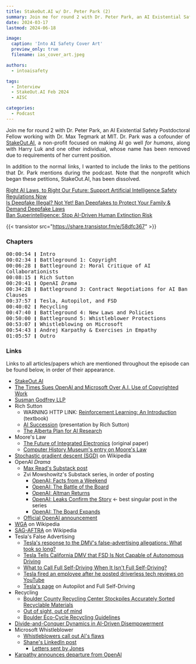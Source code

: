 ```yaml
---
title: StakeOut.AI w/ Dr. Peter Park (2)
summary: Join me for round 2 with Dr. Peter Park, an AI Existential Safety Postdoctoral Fellow working with Dr. Max Tegmark at MIT.
date: 2024-03-17
lastmod: 2024-06-18

image:
  caption: 'Into AI Safety Cover Art'
  preview_only: true
  filename: ias_cover_art.jpeg

authors:
  - intoaisafety

tags:
  - Interview
  - StakeOut.AI Feb 2024
  - AISC

categories: 
  - Podcast
---
```


<div style="text-align: justify">
Join me for round 2 with Dr. Peter Park, an AI Existential Safety Postdoctoral Fellow working with Dr. Max Tegmark at MIT. Dr. Park was a cofounder of <a href="https://www.stakeout.ai" target="_blank" rel="noreferrer noopener">StakeOut.AI</a>, a non-profit focused on making AI go well <i>for humans</i>, along with Harry Luk and one other individual, whose name has been removed due to requirements of her current position.

In addition to the normal links, I wanted to include the links to the petitions that Dr. Park mentions during the podcast. Note that the nonprofit which began these petitions, StakeOut.AI, has been dissolved.
</div>

<a href="https://www.change.org/p/right-ai-laws-to-right-our-future-support-artificial-intelligence-safety-regulations-now" target="_blank" rel="noreferrer noopener">Right AI Laws, to Right Our Future: Support Artificial Intelligence Safety Regulations Now</a><br>
<a href="https://www.change.org/p/is-deepfake-illegal-not-yet-ban-deepfakes-to-protect-your-family-demand-deepfake-laws" target="_blank" rel="noreferrer noopener">Is Deepfake Illegal? Not Yet! Ban Deepfakes to Protect Your Family & Demand Deepfake Laws</a><br>
<a href="https://www.change.org/p/ban-superintelligence-stop-ai-driven-human-extinction-risk" target="_blank" rel="noreferrer noopener">Ban Superintelligence: Stop AI-Driven Human Extinction Risk</a>

{{< transistor src="https://share.transistor.fm/e/58dfc367" >}}

### Chapters

<div style="text-align: left; font-family:monospace;">
00:00:54 ❙ Intro<br>
00:02:34 ❙ Battleground 1: Copyright<br>
00:06:28 ❙ Battleground 2: Moral Critique of AI Collaborationists<br>
00:08:15 ❙ Rich Sutton<br>
00:20:41 ❙ OpenAI <i>Drama</i><br>
00:34:28 ❙ Battleground 3: Contract Negotiations for AI Ban Clauses<br>
00:37:57 ❙ Tesla, Autopilot, and FSD<br>
00:40:02 ❙ Recycling<br>
00:47:40 ❙ Battleground 4: New Laws and Policies<br>
00:50:00 ❙ Battleground 5: Whistleblower Protections<br>
00:53:07 ❙ Whistleblowing on Microsoft<br>
00:54:43 ❙ Andrej Karpathy & Exercises in Empathy<br>
01:05:57 ❙ Outro
</div>

### Links

Links to all articles/papers which are mentioned throughout the episode can be found below, in order of their appearance.
- <a href="https://www.stakeout.ai" target="_blank" rel="noreferrer noopener">StakeOut.AI</a>
- <a href="https://www.nytimes.com/2023/12/27/business/media/new-york-times-open-ai-microsoft-lawsuit.html" target="_blank" rel="noreferrer noopener">The Times Sues OpenAI and Microsoft Over A.I. Use of Copyrighted Work</a>
- <a href="https://www.susmangodfrey.com" target="_blank" rel="noreferrer noopener">Susman Godfrey LLP</a>
- Rich Sutton
  - WARNING HTTP LINK: <a href="http://incompleteideas.net/book/RLbook2020trimmed.pdf" target="_blank" rel="noreferrer noopener">Reinforcement Learning: An Introduction</a> (textbook) 
  - <a href="https://www.youtube.com/watch?v=NgHFMolXs3U" target="_blank" rel="noreferrer noopener">AI Succession</a> (presentation by Rich Sutton)
  - <a href="https://arxiv.org/abs/2208.11173" target="_blank" rel="noreferrer noopener">The Alberta Plan for AI Research</a> 
- Moore's Law
  - <a href="https://www.computerhistory.org/collections/catalog/102770836" target="_blank" rel="noreferrer noopener">The Future of Integrated Electronics</a> (original paper)
  - <a href="https://www.computerhistory.org/siliconengine/moores-law-predicts-the-future-of-integrated-circuits/" target="_blank" rel="noreferrer noopener">Computer History Museum's entry on Moore's Law</a>
- <a href="https://en.wikipedia.org/wiki/Stochastic_gradient_descent" target="_blank" rel="noreferrer noopener">Stochastic gradient descent (SGD)</a> on Wikipedia
- OpenAI _Drama_
  - <a href="https://maxread.substack.com/p/the-interested-normies-guide-to-openai" target="_blank" rel="noreferrer noopener">Max Read's Substack post</a>
  - Zvi Mowshowitz's Substack series, in order of posting
    - <a href="https://thezvi.substack.com/p/openai-facts-from-a-weekend?utm_source=%2Fsearch%2FOpenAI&utm_medium=reader2" target="_blank" rel="noreferrer noopener">OpenAI: Facts from a Weekend</a>
    - <a href="https://thezvi.substack.com/p/openai-the-battle-of-the-board?utm_source=%2Fsearch%2FOpenAI&utm_medium=reader2" target="_blank" rel="noreferrer noopener">OpenAI: The Battle of the Board</a>
    - <a href="https://thezvi.substack.com/p/openai-altman-returns?utm_source=%2Fsearch%2FOpenAI&utm_medium=reader2" target="_blank" rel="noreferrer noopener">OpenAI: Altman Returns</a>
    - <a href="https://thezvi.substack.com/p/openai-leaks-confirm-the-story?utm_source=%2Fsearch%2FOpenAI&utm_medium=reader2" target="_blank" rel="noreferrer noopener">OpenAI: Leaks Confirm the Story</a> ← best singular post in the series
    - <a href="https://thezvi.substack.com/p/openai-the-board-expands?utm_source=%2Fsearch%2FOpenAI&utm_medium=reader2" target="_blank" rel="noreferrer noopener">OpenAI: The Board Expands</a>
  - <a href="https://openai.com/blog/openai-announces-new-members-to-board-of-directors" target="_blank" rel="noreferrer noopener">Official OpenAI announcement</a>
- <a href="https://en.wikipedia.org/wiki/Writers_Guild_of_America" target="_blank" rel="noreferrer noopener">WGA</a> on Wikipedia
- <a href="https://en.wikipedia.org/wiki/SAG-AFTRA" target="_blank" rel="noreferrer noopener">SAG-AFTRA</a> on Wikipedia
- Tesla's False Advertising
  - <a href="https://www.latimes.com/business/story/2023-12-11/tesla-dmv-false-advertising-charges" target="_blank" rel="noreferrer noopener">Tesla's response to the DMV's false-advertising allegations: What took so long?</a>
  - <a href="https://www.caranddriver.com/news/a35785277/tesla-fsd-california-self-driving/" target="_blank" rel="noreferrer noopener">Tesla Tells California DMV that FSD Is Not Capable of Autonomous Driving</a>
  - <a href="https://www.caranddriver.com/features/columns/a35769759/carty-self-driving-cars/" target="_blank" rel="noreferrer noopener">What to Call Full Self-Driving When It Isn't Full Self-Driving?</a>
  - <a href="https://www.cnbc.com/2022/03/15/tesla-fired-employee-who-posted-fsd-beta-videos-as-ai-addict-on-youtube.html" target="_blank" rel="noreferrer noopener">Tesla fired an employee after he posted driverless tech reviews on YouTube</a>
  - <a href="https://www.tesla.com/support/autopilot" target="_blank" rel="noreferrer noopener">Tesla's page</a> on Autopilot and Full Self-Driving
- Recycling
  - <a href="https://www.longmontleader.com/regional-news/boulder-county-recycling-center-stockpiles-accurately-sorted-recyclable-materials-2385879" target="_blank" rel="noreferrer noopener">Boulder County Recycling Center Stockpiles Accurately Sorted Recyclable Materials</a>
  - <a href="https://boulderweekly.com/news/out-of-sight-out-of-mind/" target="_blank" rel="noreferrer noopener">Out of sight, out of mind</a>
  - <a href="https://ecocycle.org/content/uploads/2022/06/2024-Recycling-Guidelines-for-Boulder-County.pdf" target="_blank" rel="noreferrer noopener">Boulder Eco-Cycle Recycling Guidelines</a>
- <a href="https://arxiv.org/abs/2310.06009" target="_blank" rel="noreferrer noopener">Divide-and-Conquer Dynamics in AI-Driven Disempowerment</a>
- Microsoft Whistleblower
  - <a href="https://www.axios.com/2024/03/08/ai-whistleblowers-microsoft-copilot-designer-google-gemini" target="_blank" rel="noreferrer noopener">Whistleblowers call out AI's flaws</a>
  - <a href="https://www.linkedin.com/feed/update/urn:li:activity:7171135079702753280/" target="_blank" rel="noreferrer noopener">Shane's LinkedIn post</a>
    - <a href="https://media.licdn.com/dms/document/media/D561FAQFfYnpLbIn2Xg/feedshare-document-pdf-analyzed/0/1709731400675?e=1711584000&v=beta&t=W3CLljNWJ8YCQSEuMCR9bt7UoIxsGo24Epj9GddfN8U" target="_blank" rel="noreferrer noopener">Letters sent by Jones</a>
- <a href="https://twitter.com/karpathy/status/1757600075281547344" target="_blank" rel="noreferrer noopener">Karpathy announces departure from OpenAI</a>

<!-- end of the list -->
